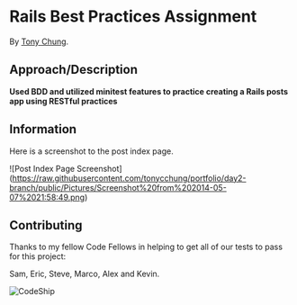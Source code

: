 # Rails Best Practices Assignment


By [Tony Chung](http://www.github.com/tonycchung).

## Approach/Description

**Used BDD and utilized minitest features to practice creating a Rails posts app using RESTful practices**  
  
  
## Information

Here is a screenshot to the post index page.

![Post Index Page Screenshot] (https://raw.githubusercontent.com/tonycchung/portfolio/day2-branch/public/Pictures/Screenshot%20from%202014-05-07%2021:58:49.png)

## Contributing

Thanks to my fellow Code Fellows in helping to get all of our tests to pass  
for this project:


Sam, Eric, Steve, Marco, Alex and Kevin.

![CodeShip](https://www.codeship.io/projects/2a25d5c0-b9f5-0131-0742-5af5088413f2/status)
